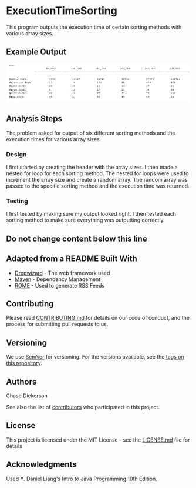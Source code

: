 # ExecutionTimeSorting 

This program outputs the execution time of certain sorting methods with various 
    array sizes.

## Example Output


![Sample Output](README.jpg)

## Analysis Steps

The problem asked for output of six different sorting methods and the execution 
    times for various array sizes.

### Design

I first started by creating the header with the array sizes. I then made a nested
    for loop for each sorting method. The nested for loops were used to increment 
    the array size and create a random array. The random array was passed to the 
    specific sorting method and the execution time was returned. 

### Testing

I first tested by making sure my output looked right. I then tested each sorting 
    method to make sure everything was outputting correctly. 

## Do not change content below this line
## Adapted from a README Built With

* [Dropwizard](http://www.dropwizard.io/1.0.2/docs/) - The web framework used
* [Maven](https://maven.apache.org/) - Dependency Management
* [ROME](https://rometools.github.io/rome/) - Used to generate RSS Feeds

## Contributing

Please read [CONTRIBUTING.md](https://gist.github.com/PurpleBooth/b24679402957c63ec426) for details on our code of conduct, and the process for submitting pull requests to us.

## Versioning

We use [SemVer](http://semver.org/) for versioning. For the versions available, see the [tags on this repository](https://github.com/your/project/tags). 

## Authors

Chase Dickerson

See also the list of [contributors](https://github.com/your/project/contributors) who participated in this project.

## License

This project is licensed under the MIT License - see the [LICENSE.md](LICENSE.md) file for details

## Acknowledgments

Used Y. Daniel Liang's Intro to Java Programming 10th Edition. 
